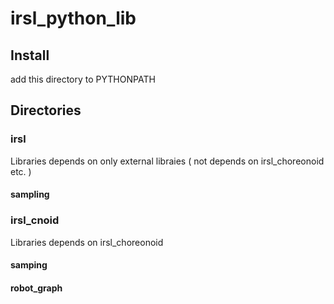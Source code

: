 # irsl_python_lib

## Install 

add this directory to PYTHONPATH

## Directories

### irsl

Libraries depends on only external libraies ( not depends on irsl_choreonoid etc. )

#### sampling


### irsl_cnoid

Libraries depends on irsl_choreonoid

#### samping

#### robot_graph 

